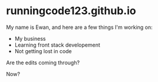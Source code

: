 # runningcode123.github.io

My name is Ewan, and here are a few things I'm working on:

- My business
- Learning front stack developement
- Not getting lost in code

Are the edits coming through?

Now?